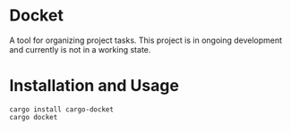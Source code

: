 # Docket
A tool for organizing project tasks. This project is in ongoing development and
currently is not in a working state.

# Installation and Usage
```
cargo install cargo-docket
cargo docket
```
